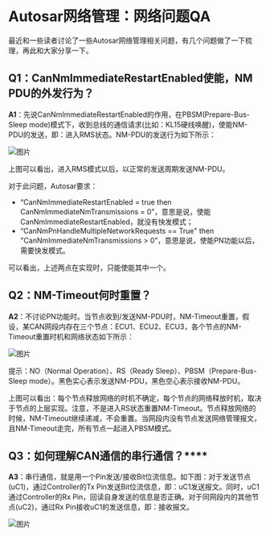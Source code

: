 # Autosar网络管理：网络问题QA

最近和一些读者讨论了一些Autosar网络管理相关问题，有几个问题做了一下梳理，再此和大家分享一下。

## Q1：CanNmImmediateRestartEnabled使能，NM PDU的外发行为？

**A1**：先说CanNmImmediateRestartEnabled的作用，在PBSM(Prepare-Bus-Sleep mode)模式下，收到总线的通信请求(比如：KL15硬线唤醒)，使能NM-PDU的发送，即：进入RMS状态。NM-PDU的发送行为如下所示：

![图片](https://mmbiz.qpic.cn/mmbiz_png/eEEQvxEw8vzkqL2nJHwQmInOymXvLRy6F1PAEmh66DP9BQHly6C2vyLcialLjHboI4gbSxjr2lThXays8KjFfow/640?wx_fmt=png&wxfrom=5&wx_lazy=1&wx_co=1)

上图可以看出，进入RMS模式以后，以正常的发送周期发送NM-PDU。

对于此问题，Autosar要求：

- “CanNmImmediateRestartEnabled = true then CanNmImmediateNmTransmissions = 0”，意思是说，使能CanNmImmediateRestartEnabled，就没有快发模式；
- “CanNmPnHandleMultipleNetworkRequests == True" then "CanNmImmediateNmTransmissions > 0”，意思是说，使能PN功能以后，需要快发模式。

可以看出，上述两点在实现时，只能使能其中一个。

## Q2：NM-Timeout何时重置？

**A2**：不讨论PN功能时。当节点收到/发送NM-PDU时，NM-Timeout重置，假设，某CAN网段内存在三个节点：ECU1、ECU2、ECU3，各个节点的NM-Timeout重置时机和网络状态如下所示：

![图片](https://mmbiz.qpic.cn/mmbiz_png/eEEQvxEw8vzkqL2nJHwQmInOymXvLRy6FMugqnO7DnP7OZSYlqaLic1CQRBT8whqQBU1Iag3ukLhQMiaKZcjRZUA/640?wx_fmt=png&wxfrom=5&wx_lazy=1&wx_co=1)

提示：NO（Normal Operation）、RS（Ready Sleep）、PBSM（Prepare-Bus-Sleep mode）。黑色实心表示发送NM-PDU，黑色空心表示接收NM-PDU。

上图可以看出：每个节点释放网络的时机不确定，每个节点的网络释放时机，取决于节点的上层实现。注意，不是进入RS状态重置NM-Timeout。节点释放网络的时候，NM-Timeout继续递减，不会重置。当网段内没有节点发送网络管理报文，且NM-Timeout走完，所有节点一起进入PBSM模式。

## Q3：如何理解CAN通信的串行通信？****

**A3**：串行通信，就是用一个Pin发送/接收Bit位流信息。如下图：对于发送节点(uC1)，通过Controller的Tx Pin发送Bit位流信息，即：uC1发送报文。同时，uC1通过Controller的Rx Pin，回读自身发送的信息是否正确。对于同网段内的其他节点(uC2)，通过Rx Pin接收uC1的发送信息，即：接收报文。

![图片](https://mmbiz.qpic.cn/mmbiz_png/eEEQvxEw8vyczfibHN9PKEcPMz0JOY9fX2XASJk5BDiaNlPb8ZpAguPT88ib2YxFoC6GxYfWY38l5ealZEebLnkqA/640?wx_fmt=png&wxfrom=5&wx_lazy=1&wx_co=1)